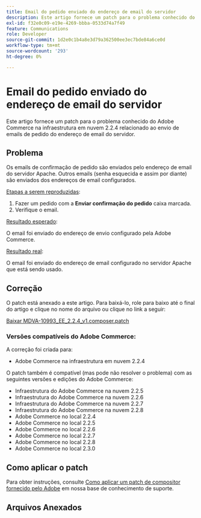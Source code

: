 ```yaml
---
title: Email do pedido enviado do endereço de email do servidor
description: Este artigo fornece um patch para o problema conhecido do Adobe Commerce na infraestrutura em nuvem 2.2.4 relacionado ao envio de emails de pedido do endereço de email do servidor.
exl-id: f32e0c09-e19e-4269-bbba-0533d74a7f49
feature: Communications
role: Developer
source-git-commit: 1d2e0c1b4a8e3d79a362500ee3ec7bde84a6ce0d
workflow-type: tm+mt
source-wordcount: '293'
ht-degree: 0%

---
```


# Email do pedido enviado do endereço de email do servidor

Este artigo fornece um patch para o problema conhecido do Adobe Commerce na infraestrutura em nuvem 2.2.4 relacionado ao envio de emails de pedido do endereço de email do servidor.

## Problema

Os emails de confirmação de pedido são enviados pelo endereço de email do servidor Apache. Outros emails (senha esquecida e assim por diante) são enviados dos endereços de email configurados.

<u>Etapas a serem reproduzidas</u>:

1. Fazer um pedido com a **Enviar confirmação do pedido** caixa marcada.
1. Verifique o email.

<u>Resultado esperado</u>:

O email foi enviado do endereço de envio configurado pela Adobe Commerce.

<u>Resultado real</u>:

O email foi enviado do endereço de email configurado no servidor Apache que está sendo usado.

## Correção

O patch está anexado a este artigo. Para baixá-lo, role para baixo até o final do artigo e clique no nome do arquivo ou clique no link a seguir:

[Baixar MDVA-10993\_EE\_2.2.4\_v1.composer.patch](assets/MDVA-10993_EE_2.2.4_v1.composer.patch.zip)

### Versões compatíveis do Adobe Commerce:

A correção foi criada para:

* Adobe Commerce na infraestrutura em nuvem 2.2.4

O patch também é compatível (mas pode não resolver o problema) com as seguintes versões e edições do Adobe Commerce:

* Infraestrutura do Adobe Commerce na nuvem 2.2.5
* Infraestrutura do Adobe Commerce na nuvem 2.2.6
* Infraestrutura do Adobe Commerce na nuvem 2.2.7
* Infraestrutura do Adobe Commerce na nuvem 2.2.8
* Adobe Commerce no local 2.2.4
* Adobe Commerce no local 2.2.5
* Adobe Commerce no local 2.2.6
* Adobe Commerce no local 2.2.7
* Adobe Commerce no local 2.2.8
* Adobe Commerce no local 2.3.0

## Como aplicar o patch

Para obter instruções, consulte [Como aplicar um patch de compositor fornecido pelo Adobe](/help/how-to/general/how-to-apply-a-composer-patch-provided-by-magento.md) em nossa base de conhecimento de suporte.

## Arquivos Anexados
